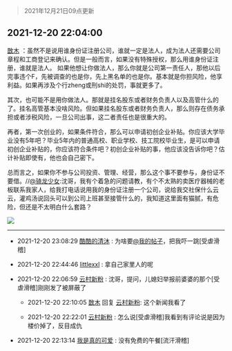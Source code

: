 > 2021年12月21日09点更新
<link rel="stylesheet" href="https://cdn.jsdelivr.net/gh/taotie6/sampleJSON@main/css/photo_show.css">
<meta name="referrer" content="no-referrer" />


 ## 2021-12-20 22:04:00 

 [㪚木](https://www.coolapk.com/feed/32258661?shareKey=NjA1YzhiZGNjZjhkNjFjMDlhYmY~) ：虽然不是说用谁身份证注册公司，谁就一定是法人，成为法人还需要公司章程和工商登记来确认。但是一般而言，如果没有特殊授权，那么用谁身份证注册，谁就是法人。
如果他想让你做法人，那么你就是公司第一责任人，那他以后完事违个F，先被调查的也是你，先上黑名单的也是你。基本就是你担风险<!--break-->，他享利益。如果再涉及个行zheng或刑shi的处罚，事就更多了。

其次，也可能不是用你做法人。那就是挂名股东或者财务负责人以及高管什么的了。挂名高管基本没啥风险。但如果挂名股东或者财务负责人，那么则存在债务承担或者涉税风险，一旦公司出事，这二者责任也是很重大的。

再者，第一次创业的，如果条件符合，那么可以申请初创企业补贴。你应该大学毕业没有5年吧？毕业5年内的普通高校、职业学校、技工院校毕业生，是可以申请初创企业补贴的，你应该符合条件吧？初创企业补贴的事，他应该没告诉你吧？估计补贴即使有，他也会自己密下。

总而言之，如果你不参与公司投资、管理、经营，那么这个事不要参与，身份证不要借。//<a class="feed-link-uname" href="/u/骑龙少女">@骑龙少女</a>:沈哥，我有个着急的问题请教，有个不太熟的卖医疗器械的老板联系我家人，给我打电话说用我的身份证注册一个公司，说给我交社保什么云云，灌鸡汤说回头可以到公司上班甚至接管什么的，我知道这里面有猫腻，有危险，但还是不太明白什么套路？ 

<div class="album">
<img class="img-item" src="https://image.coolapk.com/feed/2021/1220/22/1081091_bb5e25f5_9039_6519_217@232x172.gif" />
</div>

 ------- 

- 2021-12-20 23:08:29 [酷酷的清沐](uid=10175348) : 为啥要<a class="feed-link-uname" href="/u/我的帖子">@我的帖子</a>，把我吓一跳[受虐滑稽] 

- 2021-12-20 22:44:46 [littlexxl](uid=3375580) : 拿自己家里人的呢 

- 2021-12-20 22:06:59 [云村新粉](uid=809098) : 沈哥，提问，儿媳妇举报前婆婆的那个[受虐滑稽]刚刚发了被屏蔽了 

    - 2021-12-20 22:10:05 [㪚木](uid=1081091) 回复 [云村新粉](uid=809098): 这个新闻我看了 

    - 2021-12-20 22:22:01 [云村新粉](uid=809098) : 怎么说[受虐滑稽]我看到有评论说是因为楼价掉了，反目成仇 

- 2021-12-20 22:13:14 [我是真的可爱](uid=731138) : 没有免费的午餐[流汗滑稽] 


